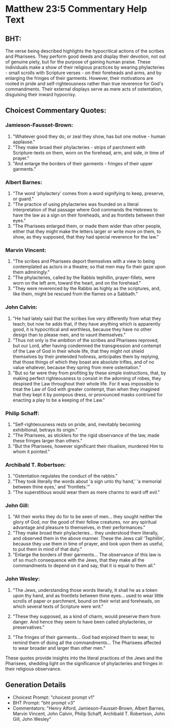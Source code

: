 # Matthew 23:5 Commentary Help Text

## BHT:
The verse being described highlights the hypocritical actions of the scribes and Pharisees. They perform good deeds and display their devotion, not out of genuine piety, but for the purpose of gaining human praise. These individuals make a show of their religious practices by wearing phylacteries - small scrolls with Scripture verses - on their foreheads and arms, and by enlarging the fringes of their garments. However, their motivations are rooted in pride and self-righteousness rather than true reverence for God's commandments. Their external displays serve as mere acts of ostentation, disguising their inward hypocrisy.

## Choicest Commentary Quotes:
### Jamieson-Fausset-Brown:
1. "Whatever good they do, or zeal they show, has but one motive - human applause."
2. "They make broad their phylacteries - strips of parchment with Scripture-texts on them, worn on the forehead, arm, and side, in time of prayer."
3. "And enlarge the borders of their garments - fringes of their upper garments."

### Albert Barnes:
1. "The word 'phylactery' comes from a word signifying to keep, preserve, or guard."
2. "The practice of using phylacteries was founded on a literal interpretation of that passage where God commands the Hebrews to have the law as a sign on their foreheads, and as frontlets between their eyes."
3. "The Pharisees enlarged them, or made them wider than other people, either that they might make the letters larger or write more on them, to show, as they supposed, that they had special reverence for the law."

### Marvin Vincent:
1. "The scribes and Pharisees deport themselves with a view to being contemplated as actors in a theatre; so that men may fix their gaze upon them admiringly."
2. "The phylacteries, called by the Rabbis tephillin, prayer-fillets, were worn on the left arm, toward the heart, and on the forehead."
3. "They were reverenced by the Rabbis as highly as the scriptures, and, like them, might be rescued from the flames on a Sabbath."

### John Calvin:
1. "He had lately said that the scribes live very differently from what they teach; but now he adds that, if they have anything which is apparently good, it is hypocritical and worthless, because they have no other design than to please men, and to vaunt themselves."
2. "Thus not only is the ambition of the scribes and Pharisees reproved, but our Lord, after having condemned the transgression and contempt of the Law of God in their whole life, that they might not shield themselves by their pretended holiness, anticipates them by replying, that those things of which they boast are absolute trifles, and of no value whatever, because they spring from mere ostentation."
3. "But so far were they from profiting by these simple instructions, that, by making perfect righteousness to consist in the adorning of robes, they despised the Law throughout their whole life. For it was impossible to treat the Law of God with greater contempt, than when they imagined that they kept it by pompous dress, or pronounced masks contrived for enacting a play to be a keeping of the Law."

### Philip Schaff:
1. "Self-righteousness rests on pride, and, inevitably becoming exhibitional, betrays its origin."
2. "The Pharisees, as sticklers for the rigid observance of the law, made these fringes larger than others."
3. "But the Pharisees, however significant their ritualism, murdered Him to whom it pointed."

### Archibald T. Robertson:
1. "Ostentation regulates the conduct of the rabbis." 
2. "They took literally the words about 'a sign unto thy hand,' 'a memorial between thine eyes,' and 'frontlets.'"
3. "The superstitious would wear them as mere charms to ward off evil."

### John Gill:
1. "All their works they do for to be seen of men... they sought neither the glory of God, nor the good of their fellow creatures, nor any spiritual advantage and pleasure to themselves, in their performances." 
2. "They make broad their phylacteries... they understood them literally, and observed them in the above manner. These the Jews call 'Tephillin', because they use them in time of prayer, and look upon them as useful, to put them in mind of that duty."
3. "Enlarge the borders of their garments... The observance of this law is of so much consequence with the Jews, that they make all the commandments to depend on it and say, that it is equal to them all."

### John Wesley:
1. "The Jews, understanding those words literally, It shall he as a token upon thy hand, and as frontlets between thine eyes... used to wear little scrolls of paper or parchment, bound on their wrist and foreheads, on which several texts of Scripture were writ." 

2. "These they supposed, as a kind of charm, would preserve them from danger. And hence they seem to have been called phylacteries, or preservatives."

3. "The fringes of their garments... God had enjoined them to wear, to remind them of doing all the commandments... The Pharisees affected to wear broader and larger than other men."

These quotes provide insights into the literal practices of the Jews and the Pharisees, shedding light on the significance of phylacteries and fringes in their religious observance.


## Generation Details
- Choicest Prompt: "choicest prompt v1"
- BHT Prompt: "bht prompt v3"
- Commentators: "Henry Alford, Jamieson-Fausset-Brown, Albert Barnes, Marvin Vincent, John Calvin, Philip Schaff, Archibald T. Robertson, John Gill, John Wesley"
